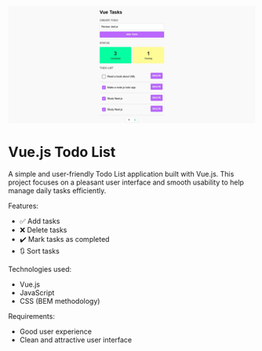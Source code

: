 ![Home Screenshot](./screen/home.jpg)

# Vue.js Todo List

A simple and user-friendly Todo List application built with Vue.js. This project focuses on a pleasant user interface and smooth usability to help manage daily tasks efficiently.

Features:
- ✅ Add tasks  
- ❌ Delete tasks  
- ✔️ Mark tasks as completed  
- 🔃 Sort tasks  

Technologies used:
- Vue.js  
- JavaScript  
- CSS (BEM methodology)  

Requirements:
- Good user experience  
- Clean and attractive user interface  

